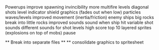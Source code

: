 Powerups
    improve spawning
    invincibility
    more multifire levels
      diagonal shots
      level indicator
shield graphics (fades out when low)
particles
waves/levels
improved movement (inertia/friction)
enemy ships
big rocks break into little rocks
improved sounds
    sound when ship hit
    variable shot sounds
    different sounds for shot levels
high score
    top 10
layered sprites (explosions on top of mobs)
pause

** Break into separate files **
** consolidate graphics to spritesheet

